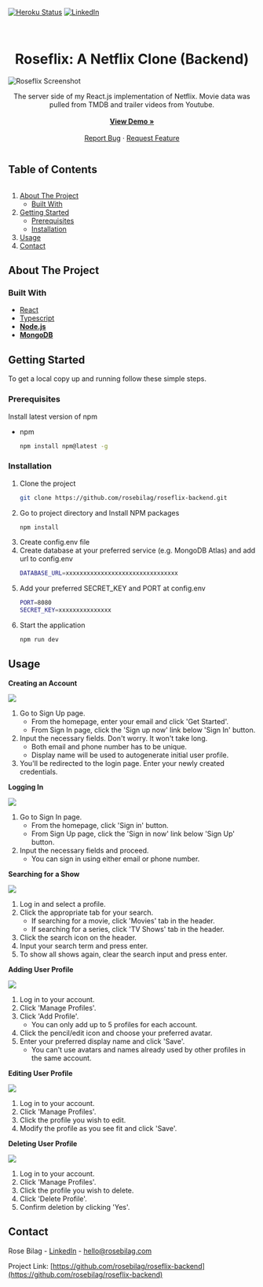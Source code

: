 [![Heroku Status][heroku-shield]][heroku-url]
[![LinkedIn][linkedin-shield]][linkedin-url]


<br />
<p align="center">
  <h1 align="center">Roseflix: A Netflix Clone (Backend)</h1>
  <img src="./readme/Main.png" alt="Roseflix Screenshot">
  <p align="center">
    The server side of my React.js implementation of Netflix. Movie data was pulled from TMDB and trailer videos from Youtube.
    <br /><br />
    <a href="https://roseflix.netlify.app"><strong>View Demo »</strong></a>
    <br /><br />
    <a href="https://github.com/rosebilag/roseflix-backend/issues">Report Bug</a>
    ·
    <a href="https://github.com/rosebilag/roseflix-backend/issues">Request Feature</a>
  </p>
</p>








<h2 style="display: inline-block">Table of Contents</h2>
<ol>
  <li>
    <a href="#about-the-project">About The Project</a>
    <ul>
      <li><a href="#built-with">Built With</a></li>
    </ul>
  </li>
  <li>
    <a href="#getting-started">Getting Started</a>
    <ul>
      <li><a href="#prerequisites">Prerequisites</a></li>
      <li><a href="#installation">Installation</a></li>
    </ul>
  </li>
  <li><a href="#usage">Usage</a></li>
  <li><a href="#contact">Contact</a></li>
</ol>








## About The Project

### Built With
* [React](https://reactjs.org/)
* [Typescript](https://www.typescriptlang.org/)
* **[Node.js](https://nodejs.org/en/)**
* **[MongoDB](https://www.mongodb.com/)**








## Getting Started
To get a local copy up and running follow these simple steps.


### Prerequisites
Install latest version of npm
* npm
  ```sh
  npm install npm@latest -g
  ```

### Installation
1. Clone the project
   ```sh
   git clone https://github.com/rosebilag/roseflix-backend.git
   ```
2. Go to project directory and Install NPM packages
   ```sh
   npm install
   ```
3. Create config.env file 
4. Create database at your preferred service (e.g. MongoDB Atlas) and add url to config.env
   ```sh
   DATABASE_URL=xxxxxxxxxxxxxxxxxxxxxxxxxxxxxxxx
   ```
5. Add your preferred SECRET_KEY and PORT at config.env
   ```sh
   PORT=8080
   SECRET_KEY=xxxxxxxxxxxxxxx
   ```
6. Start the application
   ```sh
   npm run dev
   ```








## Usage
**Creating an Account**

![](./readme/Sign_Up.png)
1. Go to Sign Up page.
    - From the homepage, enter your email and click 'Get Started'.
    - From Sign In page, click the 'Sign up now' link below 'Sign In' button.
2. Input the necessary fields. Don't worry. It won't take long.
    - Both email and phone number has to be unique.
    - Display name will be used to autogenerate initial user profile.
3. You'll be redirected to the login page. Enter your newly created credentials.




**Logging In**

![](./readme/Sign_In.png)
1. Go to Sign In page.
    - From the homepage, click 'Sign in' button.
    - From Sign Up page, click the 'Sign in now' link below 'Sign Up' button.
2. Input the necessary fields and proceed.
    - You can sign in using either email or phone number.




**Searching for a Show**

![](./readme/Search.png)
1. Log in and select a profile.
2. Click the appropriate tab for your search.
    - If searching for a movie, click 'Movies' tab in the header.
    - If searching for a series, click 'TV Shows' tab in the header.
3. Click the search icon on the header.
4. Input your search term and press enter.
5. To show all shows again, clear the search input and press enter.




**Adding User Profile**

![](./readme/Add_Profile.png)
1. Log in to your account.
2. Click 'Manage Profiles'.
3. Click 'Add Profile'.
    - You can only add up to 5 profiles for each account.
4. Click the pencil/edit icon and choose your preferred avatar.
5. Enter your preferred display name and click 'Save'.
    - You can't use avatars and names already used by other profiles in the same account.




**Editing User Profile**

![](./readme/Edit_Profile.png)
1. Log in to your account.
2. Click 'Manage Profiles'.
3. Click the profile you wish to edit.
4. Modify the profile as you see fit and click 'Save'.




**Deleting User Profile**

![](./readme/Delete_Profile.png)
1. Log in to your account.
2. Click 'Manage Profiles'.
3. Click the profile you wish to delete.
4. Click 'Delete Profile'.
5. Confirm deletion by clicking 'Yes'.









## Contact
Rose Bilag - [LinkedIn](https://linkedin.com/rosejoybilag) - hello@rosebilag.com

Project Link: [https://github.com/rosebilag/roseflix-backend](https://github.com/rosebilag/roseflix-backend)


[heroku-shield]: https://img.shields.io/github/deployments/rosebilag/roseflix-backend/roseflix-backend?style=for-the-badge
[heroku-url]:https://roseflix-backend.herokuapp.com
[linkedin-shield]: https://img.shields.io/badge/-LinkedIn-black.svg?style=for-the-badge&logo=linkedin&colorB=555
[linkedin-url]: https://linkedin.com/in/rosebilag
